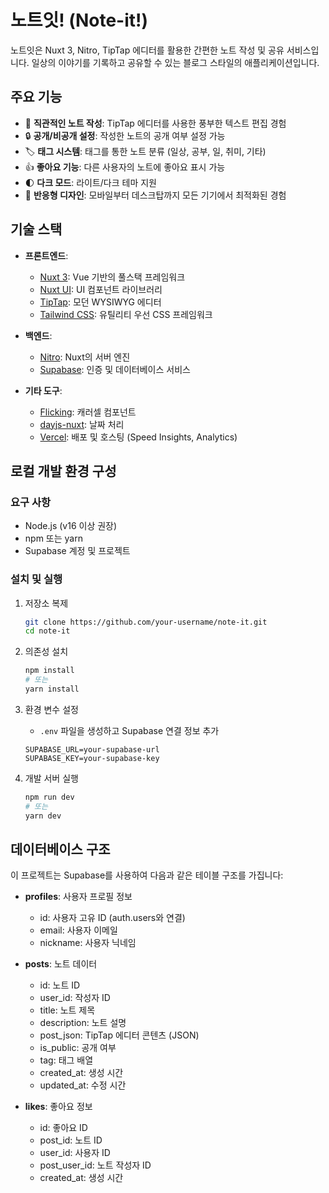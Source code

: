 # 노트잇! (Note-it!)

노트잇은 Nuxt 3, Nitro, TipTap 에디터를 활용한 간편한 노트 작성 및 공유 서비스입니다. 일상의 이야기를 기록하고 공유할 수 있는 블로그 스타일의 애플리케이션입니다.

## 주요 기능

- 📝 **직관적인 노트 작성**: TipTap 에디터를 사용한 풍부한 텍스트 편집 경험
- 🔒 **공개/비공개 설정**: 작성한 노트의 공개 여부 설정 가능
- 🏷️ **태그 시스템**: 태그를 통한 노트 분류 (일상, 공부, 일, 취미, 기타)
- 👍 **좋아요 기능**: 다른 사용자의 노트에 좋아요 표시 가능
- 🌓 **다크 모드**: 라이트/다크 테마 지원
- 📱 **반응형 디자인**: 모바일부터 데스크탑까지 모든 기기에서 최적화된 경험

## 기술 스택

- **프론트엔드**:
  - [Nuxt 3](https://nuxt.com/): Vue 기반의 풀스택 프레임워크
  - [Nuxt UI](https://ui.nuxt.com/): UI 컴포넌트 라이브러리
  - [TipTap](https://tiptap.dev/): 모던 WYSIWYG 에디터
  - [Tailwind CSS](https://tailwindcss.com/): 유틸리티 우선 CSS 프레임워크

- **백엔드**:
  - [Nitro](https://nitro.unjs.io/): Nuxt의 서버 엔진
  - [Supabase](https://supabase.com/): 인증 및 데이터베이스 서비스

- **기타 도구**:
  - [Flicking](https://github.com/naver/egjs-flicking): 캐러셀 컴포넌트
  - [dayjs-nuxt](https://github.com/fumeapp/dayjs): 날짜 처리
  - [Vercel](https://vercel.com/): 배포 및 호스팅 (Speed Insights, Analytics)

## 로컬 개발 환경 구성

### 요구 사항

- Node.js (v16 이상 권장)
- npm 또는 yarn
- Supabase 계정 및 프로젝트

### 설치 및 실행

1. 저장소 복제
   ```bash
   git clone https://github.com/your-username/note-it.git
   cd note-it
   ```

2. 의존성 설치
   ```bash
   npm install
   # 또는
   yarn install
   ```

3. 환경 변수 설정
   - `.env` 파일을 생성하고 Supabase 연결 정보 추가
   ```
   SUPABASE_URL=your-supabase-url
   SUPABASE_KEY=your-supabase-key
   ```

4. 개발 서버 실행
   ```bash
   npm run dev
   # 또는
   yarn dev
   ```

## 데이터베이스 구조

이 프로젝트는 Supabase를 사용하여 다음과 같은 테이블 구조를 가집니다:

- **profiles**: 사용자 프로필 정보
  - id: 사용자 고유 ID (auth.users와 연결)
  - email: 사용자 이메일
  - nickname: 사용자 닉네임

- **posts**: 노트 데이터
  - id: 노트 ID
  - user_id: 작성자 ID
  - title: 노트 제목
  - description: 노트 설명
  - post_json: TipTap 에디터 콘텐츠 (JSON)
  - is_public: 공개 여부
  - tag: 태그 배열
  - created_at: 생성 시간
  - updated_at: 수정 시간

- **likes**: 좋아요 정보
  - id: 좋아요 ID
  - post_id: 노트 ID
  - user_id: 사용자 ID
  - post_user_id: 노트 작성자 ID
  - created_at: 생성 시간
